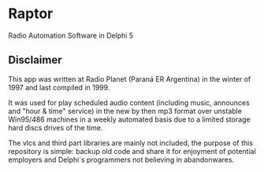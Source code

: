 # Raptor
Radio Automation Software in Delphi 5

## Disclaimer
This app was written at Radio Planet (Paraná ER Argentina) in the winter of 1997 and last compiled in 1999.

It was used for play scheduled audio content (including music, announces and "hour & time" service) in the new by then mp3 format over unstable Win95/486 machines in a weekly automated basis due to a limited storage hard discs drives of the time.

The vlcs and third part libraries are mainly not included, the purpose of this repository is simple: backup old code and share it for enjoyment of potential employers and Delphi´s programmers not believing in abandonwares.
